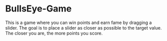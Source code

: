 # BullsEye-Game
This is a game where you can win points and earn fame by dragging a slider. The goal is to place a slider as closer as possible to the target value. The closer you are, the more points you score.
